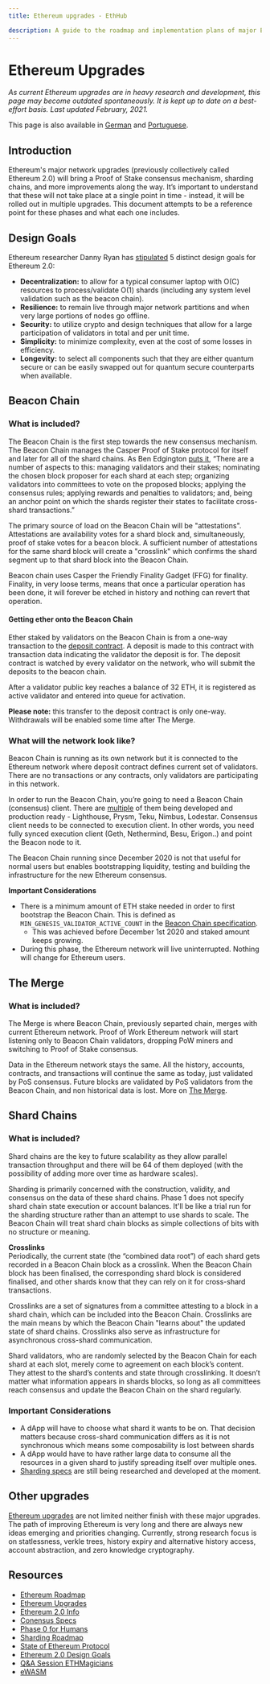 ```yaml
---
title: Ethereum upgrades - EthHub

description: A guide to the roadmap and implementation plans of major Ethereum upgrades.
---
```


# Ethereum Upgrades

_As current Ethereum upgrades are in heavy research and development, this page may become outdated spontaneously. It is kept up to date on a best-effort basis. Last updated February, 2021._

This page is also available in [German](eth-2.0-phases-german.md) and [Portuguese](eth-2.0-phases-portuguese.md).

## Introduction

Ethereum's major network upgrades (previously collectively called Ethereum 2.0) will bring a Proof of Stake consensus mechanism, sharding chains, and more improvements along the way. It’s important to understand that these will not take place at a single point in time - instead, it will be rolled out in multiple upgrades. This document attempts to be a reference point for these phases and what each one includes.
## Design Goals

Ethereum researcher Danny Ryan has [stipulated](https://github.com/ethereum/consensus-specs#design-goals) 5 distinct design goals for Ethereum 2.0:

* **Decentralization:** to allow for a typical consumer laptop with O(C) resources to process/validate O(1) shards (including any system level validation such as the beacon chain).
* **Resilience:** to remain live through major network partitions and when very large portions of nodes go offline.
* **Security:** to utilize crypto and design techniques that allow for a large participation of validators in total and per unit time.
* **Simplicity:** to minimize complexity, even at the cost of some losses in efficiency.
* **Longevity:** to select all components such that they are either quantum secure or can be easily swapped out for quantum secure counterparts when available.

## Beacon Chain

### **What is included?**

The Beacon Chain is the first step towards the new consensus mechanism. The Beacon Chain manages the Casper Proof of Stake protocol for itself and later for all of the shard chains. As Ben Edgington [puts it](https://media.consensys.net/state-of-ethereum-protocol-2-the-beacon-chain-c6b6a9a69129), “There are a number of aspects to this: managing validators and their stakes; nominating the chosen block proposer for each shard at each step; organizing validators into committees to vote on the proposed blocks; applying the consensus rules; applying rewards and penalties to validators; and, being an anchor point on which the shards register their states to facilitate cross-shard transactions.”

The primary source of load on the Beacon Chain will be "attestations". Attestations are availability votes for a shard block and, simultaneously, proof of stake votes for a beacon block. A sufficient number of attestations for the same shard block will create a "crosslink" which confirms the shard segment up to that shard block into the Beacon Chain.

Beacon chain uses Casper the Friendly Finality Gadget (FFG) for finality. Finality, in very loose terms, means that once a particular operation has been done, it will forever be etched in history and nothing can revert that operation.

#### **Getting ether onto the Beacon Chain**

Ether staked by validators on the Beacon Chain is from a one-way transaction to the [deposit contract](https://etherscan.io/address/0x00000000219ab540356cbb839cbe05303d7705fa). A deposit is made to this contract with transaction data indicating the validator the deposit is for. The deposit contract is watched by every validator on the network, who will submit the deposits to the beacon chain.

After a validator public key reaches a balance of 32 ETH, it is registered as active validator and entered into queue for activation.

**Please note:** this transfer to the deposit contract is only one-way. Withdrawals will be enabled some time after The Merge.

### **What will the network look like?**

Beacon Chain is running as its own network but it is connected to the Ethereum network where deposit contract defines current set of validators. There are no transactions or any contracts, only validators are participating in this network. 

In order to run the Beacon Chain, you’re going to need a Beacon Chain (consensus) client. There are [multiple](https://ethereum.org/en/upgrades/get-involved/) of them being developed and production ready - Lighthouse, Prysm, Teku, Nimbus, Lodestar. Consensus client needs to be connected to execution client. In other words, you need fully synced execution client (Geth, Nethermind, Besu, Erigon..) and point the Beacon node to it.

The Beacon Chain running since December 2020 is not that useful for normal users but enables bootstrapping liquidity, testing and building the infrastructure for the new Ethereum consensus. 

**Important Considerations**

* There is a minimum amount of ETH stake needed in order to first bootstrap the Beacon Chain. This is defined as `MIN_GENESIS_VALIDATOR_ACTIVE_COUNT` in the [Beacon Chain specification](https://github.com/ethereum/eth2.0-specs/blob/dev/specs/phase0/beacon-chain.md).
  *  This was achieved before December 1st 2020 and staked amount keeps growing.
* During this phase, the Ethereum network will live uninterrupted. Nothing will change for Ethereum users.


## The Merge

### What is included?

The Merge is where Beacon Chain, previously separted chain, merges with current Ethereum network. Proof of Work Ethereum network will start listening only to Beacon Chain validators, dropping PoW miners and switching to Proof of Stake consensus. 

Data in the Ethereum network stays the same. All the history, accounts, contracts, and transactions will continue the same as today, just validated by PoS consensus. Future blocks are validated by PoS validators from the Beacon Chain, and non historical data is lost. More on [The Merge](https://ethereum.org/en/upgrades/merge/). 

## Shard Chains

### What is included?

Shard chains are the key to future scalability as they allow parallel transaction throughput and there will be 64 of them deployed (with the possibility of adding more over time as hardware scales).

Sharding is primarily concerned with the construction, validity, and consensus on the data of these shard chains. Phase 1 does not specify shard chain state execution or account balances. It'll be like a trial run for the sharding structure rather than an attempt to use shards to scale. The Beacon Chain will treat shard chain blocks as simple collections of bits with no structure or meaning.

**Crosslinks** <br/>
Periodically, the current state (the “combined data root”) of each shard gets recorded in a Beacon Chain block as a crosslink. When the Beacon Chain block has been finalised, the corresponding shard block is considered finalised, and other shards know that they can rely on it for cross-shard transactions. <br/>

Crosslinks are a set of signatures from a committee attesting to a block in a shard chain, which can be included into the Beacon Chain. Crosslinks are the main means by which the Beacon Chain "learns about" the updated state of shard chains. Crosslinks also serve as infrastructure for asynchronous cross-shard communication.

Shard validators, who are randomly selected by the Beacon Chain for each shard at each slot, merely come to agreement on each block’s content. They attest to the shard’s contents and state through crosslinking. It doesn’t matter what information appears in shards blocks, so long as all committees reach consensus and update the Beacon Chain on the shard regularly.

### Important Considerations

* A dApp will have to choose what shard it wants to be on. That decision matters because cross-shard communication differs as it is not synchronous which means some composability is lost between shards
* A dApp would have to have rather large data to consume all the resources in a given shard to justify spreading itself over multiple ones.
* [Sharding specs](https://github.com/ethereum/consensus-specs#sharding) are still being researched and developed at the moment. 

## Other upgrades

[Ethereum upgrades](https://twitter.com/VitalikButerin/status/1466411377107558402/photo/1) are not limited neither finish with these major upgrades. The path of improving Ethereum is very long and there are always new ideas emerging and priorities changing. Currently, strong research focus is on statlessness, verkle trees, history expiry and alternative history access, account abstraction, and zero knowledge cryptography.

## Resources

* [Ethereum Roadmap](https://ethos.dev/ethereum-2020-roadmap/)
* [Ethereum Upgrades](https://ethereum.org/en/upgrades/)
* [Ethereum 2.0 Info](https://hackmd.io/@benjaminion/eth2_info)
* [Conensus Specs](https://github.com/ethereum/eth2.0-specs)
* [Phase 0 for Humans](https://notes.ethereum.org/jDcuUp3-T8CeFTv0YpAsHw?view)
* [Sharding Roadmap](https://eth.wiki/en/sharding/sharding-roadmap)
* [State of Ethereum Protocol](https://media.consensys.net/state-of-ethereum-protocol-2-the-beacon-chain-c6b6a9a69129)
* [Ethereum 2.0 Design Goals](https://media.consensys.net/exploring-the-ethereum-2-0-design-goals-fd2d901b4c01)
* [Q&A Session ETHMagicians](https://medium.com/ethereum-magicians/demystifying-the-road-to-ethereum-2-0-8130ade8d00f)
* [eWASM](https://www.coindesk.com/open-heart-surgery-inside-ethereums-crucial-replacement-of-the-evm)
